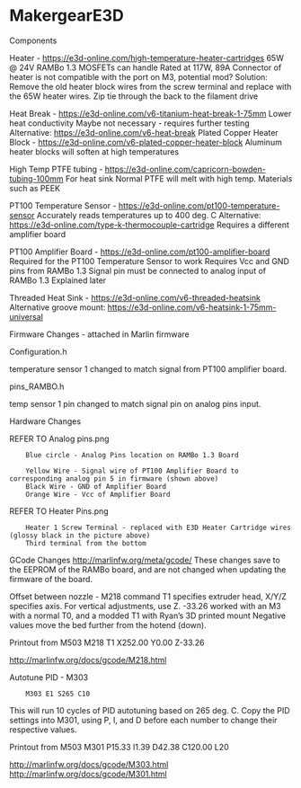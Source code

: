 # MakergearE3D

Components

Heater - https://e3d-online.com/high-temperature-heater-cartridges
65W @ 24V
RAMBo 1.3 MOSFETs can handle
Rated at 117W, 89A
Connector of heater is not compatible with the port on M3, potential mod?
Solution: Remove the old heater block wires from the screw terminal and replace with the 65W heater wires.
Zip tie through the back to the filament drive 

Heat Break - https://e3d-online.com/v6-titanium-heat-break-1-75mm
Lower heat conductivity
Maybe not necessary - requires further testing
Alternative: https://e3d-online.com/v6-heat-break
Plated Copper Heater Block - https://e3d-online.com/v6-plated-copper-heater-block
Aluminum heater blocks will soften at high temperatures

High Temp PTFE tubing - https://e3d-online.com/capricorn-bowden-tubing-100mm
For heat sink
Normal PTFE will melt with high temp. Materials such as PEEK

PT100 Temperature Sensor - https://e3d-online.com/pt100-temperature-sensor
Accurately reads temperatures up to 400 deg. C
Alternative: https://e3d-online.com/type-k-thermocouple-cartridge
Requires a different amplifier board

PT100 Amplifier Board - https://e3d-online.com/pt100-amplifier-board
Required for the PT100 Temperature Sensor to work
Requires Vcc and GND pins from RAMBo 1.3
Signal pin must be connected to analog input of RAMBo 1.3
Explained later


Threaded Heat Sink - https://e3d-online.com/v6-threaded-heatsink
Alternative groove mount: https://e3d-online.com/v6-heatsink-1-75mm-universal








Firmware Changes -  attached in Marlin firmware

Configuration.h

temperature sensor 1 changed to match signal from PT100 amplifier board.

pins_RAMBO.h

temp sensor 1 pin changed to match signal pin on analog pins input.






Hardware Changes

REFER TO Analog pins.png

        Blue circle - Analog Pins location on RAMBo 1.3 Board

        Yellow Wire - Signal wire of PT100 Amplifier Board to corresponding analog pin 5 in firmware (shown above)
        Black Wire - GND of Amplifier Board
        Orange Wire - Vcc of Amplifier Board

REFER TO Heater Pins.png 

        Heater 1 Screw Terminal - replaced with E3D Heater Cartridge wires (glossy black in the picture above)
        Third terminal from the bottom

GCode Changes
http://marlinfw.org/meta/gcode/
	These changes save to the EEPROM of the RAMBo board, and are not changed when updating the firmware of the board.  

Offset between nozzle - M218 command
T1 specifies extruder head, X/Y/Z specifies axis. 
For vertical adjustments, use Z.
-33.26 worked with an M3 with a normal T0, and a modded T1 with Ryan’s 3D printed mount
Negative values move the bed further from the hotend (down).

Printout from M503
        M218 T1 X252.00 Y0.00 Z-33.26

http://marlinfw.org/docs/gcode/M218.html

Autotune PID - M303 

        M303 E1 S265 C10

This will run 10 cycles of PID autotuning based on 265 deg. C.
Copy the PID settings into M301, using P, I, and D before each number to change their respective values.



Printout from M503
M301 P15.33 I1.39 D42.38 C120.00 L20

http://marlinfw.org/docs/gcode/M303.html
http://marlinfw.org/docs/gcode/M301.html
